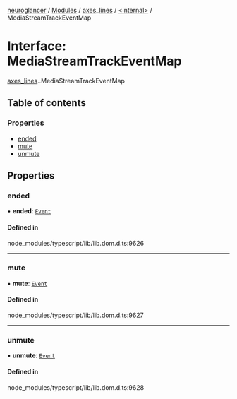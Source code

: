 [neuroglancer](../README.md) / [Modules](../modules.md) / [axes\_lines](../modules/axes_lines.md) / [<internal\>](../modules/axes_lines._internal_.md) / MediaStreamTrackEventMap

# Interface: MediaStreamTrackEventMap

[axes_lines](../modules/axes_lines.md).[<internal>](../modules/axes_lines._internal_.md).MediaStreamTrackEventMap

## Table of contents

### Properties

- [ended](axes_lines._internal_.MediaStreamTrackEventMap.md#ended)
- [mute](axes_lines._internal_.MediaStreamTrackEventMap.md#mute)
- [unmute](axes_lines._internal_.MediaStreamTrackEventMap.md#unmute)

## Properties

### ended

• **ended**: [`Event`](../modules/axes_lines._internal_.md#event)

#### Defined in

node_modules/typescript/lib/lib.dom.d.ts:9626

___

### mute

• **mute**: [`Event`](../modules/axes_lines._internal_.md#event)

#### Defined in

node_modules/typescript/lib/lib.dom.d.ts:9627

___

### unmute

• **unmute**: [`Event`](../modules/axes_lines._internal_.md#event)

#### Defined in

node_modules/typescript/lib/lib.dom.d.ts:9628
